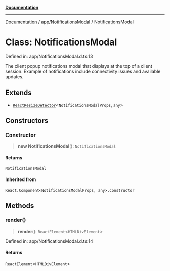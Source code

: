 [**Documentation**](../../../index.md)

***

[Documentation](../../../index.md) / [app/NotificationsModal](../index.md) / NotificationsModal

# Class: NotificationsModal

Defined in: app/NotificationsModal.d.ts:13

The client popup notifications modal that displays at the top of a client session.
Example of notifications include connectivity issues and available updates.

## Extends

- [`ReactResizeDetector`](../../../perspective-client/variables/ReactResizeDetector.md)\<`NotificationsModalProps`, `any`\>

## Constructors

### Constructor

> **new NotificationsModal**(): `NotificationsModal`

#### Returns

`NotificationsModal`

#### Inherited from

`React.Component<NotificationsModalProps, any>.constructor`

## Methods

### render()

> **render**(): `ReactElement`\<`HTMLDivElement`\>

Defined in: app/NotificationsModal.d.ts:14

#### Returns

`ReactElement`\<`HTMLDivElement`\>
